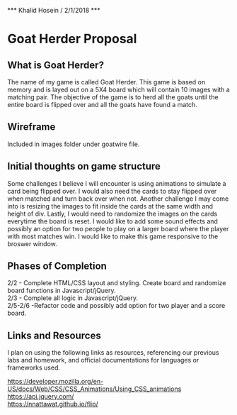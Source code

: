 *** Khalid Hosein / 2/1/2018 ***

# Goat Herder Proposal

## What is Goat Herder?

The name of my game is called Goat Herder. This game is based on memory and is layed out on a 5X4 board which will contain 10 images with a matching pair. The objective of the game is to herd all the goats until the entire board is flipped over and all the goats have found a match.

## Wireframe

Included in images folder under goatwire file.

## Initial thoughts on game structure

Some challenges I believe I will encounter is using animations to simulate a card being flipped over. I would also need the cards to stay flipped over when matched and turn back over when not. Another challenge I may come into is resizing the images to fit inside the cards at the same width and height of div. Lastly, I would need to randomize the images on the cards everytime the board is reset. I would like to add some sound effects and possibly an option for two people to play on a larger board where the player with most matches win. I would like to make this game responsive to the broswer window.

## Phases of Completion

2/2 - Complete HTML/CSS layout and styling. Create board and randomize board functions in Javascript/jQuery.<br>
2/3 - Complete all logic in Javascript/jQuery.<br>
2/5-2/6 -Refactor code and possibly add option for two player and a score board.

## Links and Resources

I plan on using the following links as resources, referencing our previous labs and homework, and official documentations for languages or frameworks used.

https://developer.mozilla.org/en-US/docs/Web/CSS/CSS_Animations/Using_CSS_animations<br>
https://api.jquery.com/<br>
https://nnattawat.github.io/flip/
